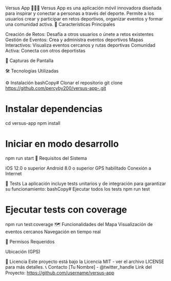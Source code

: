 Versus App 🏃‍♂️🤝
Versus App es una aplicación móvil innovadora diseñada para inspirar y conectar a personas a través del deporte. Permite a los usuarios crear y participar en retos deportivos, organizar eventos y formar una comunidad activa.
🚀 Características Principales

Creación de Retos: Desafía a otros usuarios o únete a retos existentes
Gestión de Eventos: Crea y administra eventos deportivos
Mapas Interactivos: Visualiza eventos cercanos y rutas deportivas
Comunidad Activa: Conecta con otros deportistas

📱 Capturas de Pantalla

🛠️ Tecnologías Utilizadas



⚙️ Instalación
bashCopy# Clonar el repositorio
git clone https://github.com/percyby200/versus-app-.git

# Instalar dependencias
cd versus-app
npm install

# Iniciar en modo desarrollo
npm run start
📱 Requisitos del Sistema

iOS 12.0 o superior
Android 8.0 o superior
GPS habilitado
Conexión a Internet

🧪 Tests
La aplicación incluye tests unitarios y de integración para garantizar su funcionamiento:
bashCopy# Ejecutar todos los tests
npm run test

# Ejecutar tests con coverage
npm run test:coverage
🗺️ Funcionalidades del Mapa
Visualización de eventos cercanos
Navegación en tiempo real


🔐 Permisos Requeridos

Ubicación (GPS)




📄 Licencia
Este proyecto está bajo la Licencia MIT - ver el archivo LICENSE para más detalles.
📞 Contacto
[Tu Nombre] - @twitter_handle
Link del Proyecto: https://github.com/username/versus-app

